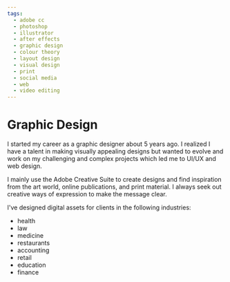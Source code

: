 ```yaml
---
tags:
  - adobe cc
  - photoshop
  - illustrator
  - after effects
  - graphic design
  - colour theory
  - layout design
  - visual design
  - print
  - social media
  - web
  - video editing
---
```


# Graphic Design

I started my career as a graphic designer about 5 years ago.  I realized I have a talent in making visually appealing designs but wanted to evolve and work on my challenging and complex projects which led me to UI/UX and web design.  

I mainly use the Adobe Creative Suite to create designs and find inspiration from the art world, online publications, and print material.  I always seek out creative ways of expression to make the message clear.

I've designed digital assets for clients in the following industries:

- health
- law
- medicine
- restaurants
- accounting
- retail
- education
- finance
